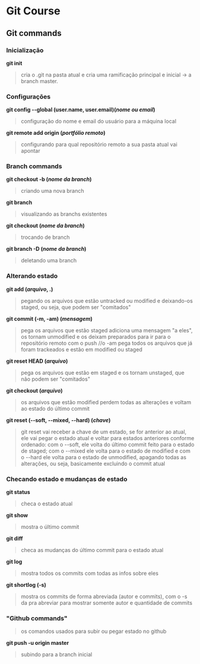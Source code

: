 # Git Course


## Git commands


### Inicialização

**git init**
>cria o .git na pasta atual e cria uma ramificação principal e inicial -> a branch master.



### Configurações

**git config --global (user.name, user.email)(*nome ou email*)**
>configuração do nome e email do usuário para a máquina local

**git remote add origin (*portfólio remoto*)**
>configurando para qual repositório remoto a sua pasta atual vai apontar



### Branch commands

**git checkout -b  (*nome da branch*)**
>criando uma nova branch

**git branch**
>visualizando as branchs existentes

**git checkout (*nome da branch*)**
>trocando de branch

**git branch -D (*nome da branch*)**
>deletando uma branch



### Alterando estado

**git add (*arquivo*, .)**
>pegando os arquivos que estão untracked ou modified e deixando-os staged, ou seja, que podem ser "comitados"

**git commit (-m, -am) (*mensagem*)**
>pega os arquivos que estão staged adiciona uma mensagem "a eles", os tornam unmodified e os deixam preparados para ir para o repositório remoto com o push //o -am pega todos os arquivos que já foram trackeados e estão em modified ou staged

**git reset HEAD (*arquivo*)**
>pega os arquivos que estão em staged e os tornam unstaged, que não podem ser "comitados"

**git checkout (*arquivo*)**
>os arquivos que estão modified perdem todas as alterações e voltam ao estado do último commit

**git reset (--soft, --mixed, --hard) (*chave*)**
> git reset vai receber a chave de um estado, se for anterior ao atual, ele vai pegar o estado atual e voltar para estados anteriores conforme ordenado: com o --soft, ele volta do último commit feito para o estado de staged; com o --mixed ele volta para o estado de modified e com o --hard ele volta para o estado de unmodified, apagando todas as alterações, ou seja, basicamente excluindo o commit atual 



### Checando estado e mudanças de estado

**git status**
>checa o estado atual 

**git show**
>mostra o último commit

**git diff**
>checa as mudanças do último commit para o estado atual

**git log**
>mostra todos os commits com todas as infos sobre eles

**git shortlog (-s)**
>mostra os commits de forma abreviada (autor e commits), com o -s da pra abreviar para mostrar somente autor e quantidade de commits



### "Github commands" 
>os comandos usados para subir ou pegar estado no github

**git push -u origin master**
>subindo para a branch inicial